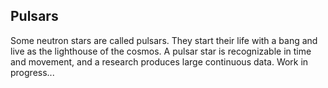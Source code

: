 ## Pulsars

Some neutron stars are called pulsars. They start their life with a bang and live as the lighthouse of the cosmos. A pulsar star is recognizable in time and movement, and a research produces large continuous data. Work in progress...
